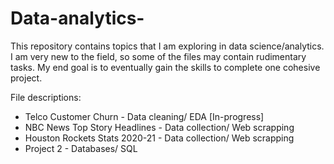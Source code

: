 # Data-analytics-
This repository contains topics that I am exploring in data science/analytics. I am very new to the field, so some of the files may contain rudimentary tasks. My end goal is to eventually gain the skills to complete one cohesive project. 

File descriptions: 

* Telco Customer Churn - Data cleaning/ EDA  [In-progress]
* NBC News Top Story Headlines - Data collection/ Web scrapping
* Houston Rockets Stats 2020-21 - Data collection/ Web scrapping 
* Project 2 - Databases/ SQL  
